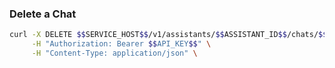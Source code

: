 ### Delete a Chat

```bash
curl -X DELETE $$SERVICE_HOST$$/v1/assistants/$$ASSISTANT_ID$$/chats/$$CHAT_ID$$ \
     -H "Authorization: Bearer $$API_KEY$$" \
     -H "Content-Type: application/json" \
```

